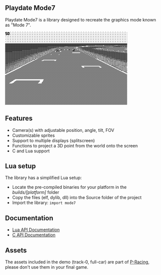 ## Playdate Mode7

Playdate Mode7 is a library designed to recreate the graphics mode known as "Mode 7".

![demo](assets/demo.gif)

## Features

* Camera(s) with adjustable position, angle, tilt, FOV
* Customizable sprites
* Support to multiple displays (splitscreen)
* Functions to project a 3D point from the world onto the screen
* C and Lua support

## Lua setup

The library has a simplified Lua setup:
* Locate the pre-compiled binaries for your platform in the *builds/[platform]* folder
* Copy the files (elf, dylib, dll) into the Source folder of the project
* Import the library: `import mode7`

## Documentation

* [Lua API Documentation](https://risolvipro.github.io/playdate-mode7/Lua-API.html)
* [C API Documentation](https://risolvipro.github.io/playdate-mode7/C-API.html)

## Assets

The assets included in the demo (track-0, full-car) are part of [P-Racing](https://play.date/games/p-racing/), please don't use them in your final game.